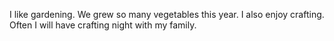 I like gardening.
We grew so many vegetables this year.
I also enjoy crafting.
Often I will have crafting night with my family.
